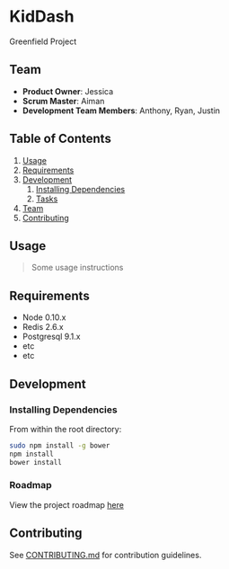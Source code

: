 # KidDash
Greenfield Project 
## Team
  - __Product Owner__: Jessica 
  - __Scrum Master__: Aiman
  - __Development Team Members__: Anthony, Ryan, Justin
## Table of Contents
1. [Usage](#Usage)
1. [Requirements](#requirements)
1. [Development](#development)
    1. [Installing Dependencies](#installing-dependencies)
    1. [Tasks](#tasks)
1. [Team](#team)
1. [Contributing](#contributing)
## Usage
> Some usage instructions
## Requirements
- Node 0.10.x
- Redis 2.6.x
- Postgresql 9.1.x
- etc
- etc
## Development
### Installing Dependencies
From within the root directory:
```sh
sudo npm install -g bower
npm install
bower install
```
### Roadmap
View the project roadmap [here](LINK_TO_PROJECT_ISSUES)
## Contributing
See [CONTRIBUTING.md](CONTRIBUTING.md) for contribution guidelines.
